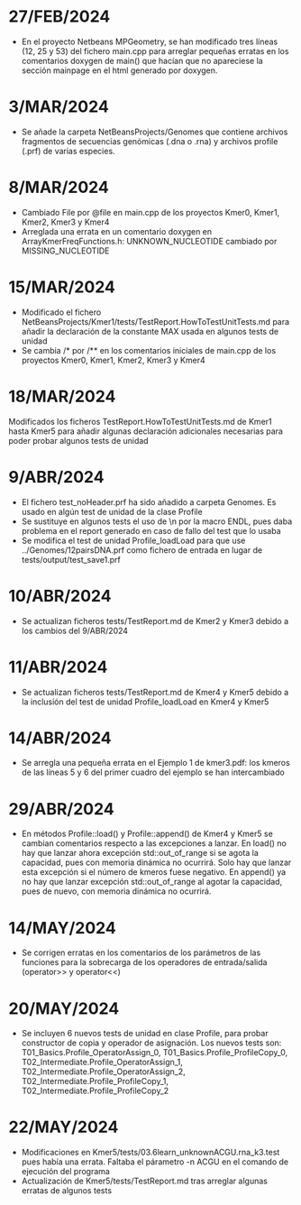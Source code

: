 # 27/FEB/2024
* En el proyecto Netbeans MPGeometry, se han modificado tres líneas (12, 25 y 53) del fichero main.cpp para arreglar pequeñas erratas en los comentarios doxygen de main() que hacían que no apareciese la sección mainpage en el html generado por doxygen.

# 3/MAR/2024
* Se añade la carpeta NetBeansProjects/Genomes que contiene archivos fragmentos de secuencias genómicas (.dna o .rna) y archivos profile (.prf) de varias especies.

# 8/MAR/2024
* Cambiado File por @file en main.cpp de los proyectos Kmer0, Kmer1, Kmer2, Kmer3 y Kmer4
* Arreglada una errata en un comentario doxygen en ArrayKmerFreqFunctions.h: UNKNOWN_NUCLEOTIDE cambiado por MISSING_NUCLEOTIDE

# 15/MAR/2024
* Modificado el fichero NetBeansProjects/Kmer1/tests/TestReport.HowToTestUnitTests.md para añadir la declaración de la constante MAX usada en algunos tests de unidad
* Se cambia /* por /** en los comentarios iniciales de main.cpp de los proyectos Kmer0, Kmer1, Kmer2, Kmer3 y Kmer4

# 18/MAR/2024
Modificados los ficheros TestReport.HowToTestUnitTests.md de Kmer1 hasta Kmer5 para añadir algunas declaración adicionales necesarias para poder probar algunos tests de unidad

# 9/ABR/2024
* El fichero test_noHeader.prf ha sido añadido a carpeta Genomes. Es usado en algún test de unidad de la clase Profile
* Se sustituye en algunos tests el uso de \n por la macro ENDL, pues daba problema en el report generado en caso de fallo del test que lo usaba
* Se modifica el test de unidad Profile_loadLoad para que use ../Genomes/12pairsDNA.prf como fichero de entrada en lugar de tests/output/test_save1.prf

# 10/ABR/2024
* Se actualizan ficheros tests/TestReport.md de Kmer2 y Kmer3 debido a los cambios del 9/ABR/2024

# 11/ABR/2024
* Se actualizan ficheros tests/TestReport.md de Kmer4 y Kmer5 debido a la inclusión del test de unidad Profile_loadLoad en Kmer4 y Kmer5

# 14/ABR/2024
* Se arregla una pequeña errata en el Ejemplo 1 de kmer3.pdf: los kmeros de las líneas 5 y 6 del primer cuadro del ejemplo se han intercambiado

# 29/ABR/2024
* En métodos Profile::load() y  Profile::append() de Kmer4 y Kmer5 se cambian comentarios respecto a las excepciones a lanzar. En load() no hay que lanzar ahora excepción std::out_of_range si se agota la capacidad, pues con memoria dinámica no ocurrirá. Solo hay que lanzar esta excepción si el número de kmeros fuese negativo. En append() ya no hay que lanzar excepción std::out_of_range al agotar la capacidad, pues de nuevo, con memoria dinámica no ocurrirá.

# 14/MAY/2024
* Se corrigen erratas en los comentarios de los parámetros de las funciones para la sobrecarga de los operadores de entrada/salida (operator>> y operator<<)

# 20/MAY/2024
* Se incluyen 6 nuevos tests de unidad en clase Profile, para probar constructor de copia y operador de asignación. Los nuevos tests son: T01_Basics.Profile_OperatorAssign_0, T01_Basics.Profile_ProfileCopy_0, T02_Intermediate.Profile_OperatorAssign_1, T02_Intermediate.Profile_OperatorAssign_2, T02_Intermediate.Profile_ProfileCopy_1, T02_Intermediate.Profile_ProfileCopy_2

# 22/MAY/2024
* Modificaciones en Kmer5/tests/03.6learn_unknownACGU.rna_k3.test pues había una errata. Faltaba el párametro -n ACGU en el comando de ejecución del programa
* Actualización de Kmer5/tests/TestReport.md tras arreglar algunas erratas de algunos tests
